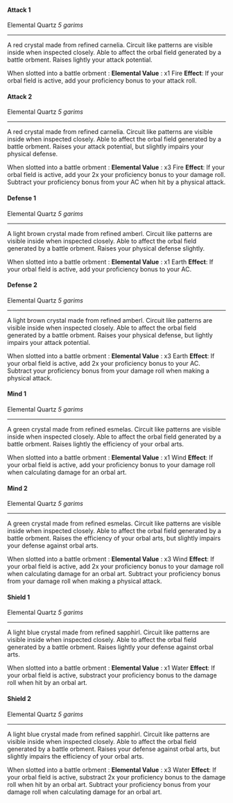 #### Attack 1
Elemental Quartz
*5 garims*
***
A red crystal made from refined carnelia. Circuit like patterns are visible inside when inspected closely. Able to affect the orbal field generated by a battle orbment. Raises lightly your attack potential.

When slotted into a battle orbment :
**Elemental Value** : x1 Fire
**Effect**: If your orbal field is active, add your proficiency bonus to your attack roll.


#### Attack 2
Elemental Quartz
*5 garims*
***
A red crystal made from refined carnelia. Circuit like patterns are visible inside when inspected closely. Able to affect the orbal field generated by a battle orbment. Raises your attack potential, but slightly impairs your physical defense.

When slotted into a battle orbment :
**Elemental Value** : x3 Fire
**Effect**: If your orbal field is active, add your 2x your proficiency bonus to your damage roll. Subtract your proficiency bonus from your AC when hit by a physical attack. 


#### Defense 1
Elemental Quartz
*5 garims*
***
A light brown crystal made from refined amberl. Circuit like patterns are visible inside when inspected closely. Able to affect the orbal field generated by a battle orbment. Raises your physical defense slightly.

When slotted into a battle orbment :
**Elemental Value** : x1 Earth
**Effect**: If your orbal field is active, add your proficiency bonus to your AC.


#### Defense 2
Elemental Quartz
*5 garims*
***
A light brown crystal made from refined amberl. Circuit like patterns are visible inside when inspected closely. Able to affect the orbal field generated by a battle orbment. Raises your physical defense, but lightly impairs your attack potential.

When slotted into a battle orbment :
**Elemental Value** : x3 Earth
**Effect**: If your orbal field is active, add 2x your proficiency bonus to your AC. Subtract your proficiency bonus from your damage roll when making a physical attack. 


#### Mind 1
Elemental Quartz
*5 garims*
***
A green crystal made from refined esmelas. Circuit like patterns are visible inside when inspected closely. Able to affect the orbal field generated by a battle orbment. Raises lightly the efficiency of your orbal arts.

When slotted into a battle orbment :
**Elemental Value** : x1 Wind
**Effect**: If your orbal field is active, add your proficiency bonus to your damage roll when calculating damage for an orbal art.


#### Mind 2
Elemental Quartz
*5 garims*
***
A green crystal made from refined esmelas. Circuit like patterns are visible inside when inspected closely. Able to affect the orbal field generated by a battle orbment. Raises the efficiency of your orbal arts, but slightly impairs your defense against orbal arts.

When slotted into a battle orbment :
**Elemental Value** : x3 Wind
**Effect**: If your orbal field is active, add 2x your proficiency bonus to your damage roll when calculating damage for an orbal art. Subtract your proficiency bonus from your damage roll when making a physical attack. 


#### Shield 1
Elemental Quartz
*5 garims*
***
A light blue crystal made from refined sapphirl. Circuit like patterns are visible inside when inspected closely. Able to affect the orbal field generated by a battle orbment. Raises lightly your defense against orbal arts.

When slotted into a battle orbment :
**Elemental Value** : x1 Water
**Effect**: If your orbal field is active, substract your proficiency bonus to the damage roll when hit by an orbal art.


#### Shield 2
Elemental Quartz
*5 garims*
***
A light blue crystal made from refined sapphirl. Circuit like patterns are visible inside when inspected closely. Able to affect the orbal field generated by a battle orbment. Raises your defense against orbal arts, but slightly impairs the efficiency of your orbal arts.

When slotted into a battle orbment :
**Elemental Value** : x3 Water
**Effect**: If your orbal field is active, substract 2x your proficiency bonus to the damage roll when hit by an orbal art. Subtract your proficiency bonus from your damage roll when calculating damage for an orbal art. 



